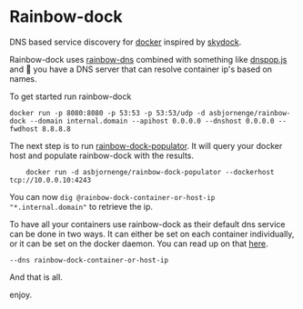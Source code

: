 # Rainbow-dock

DNS based service discovery for [docker](http://www.docker.com) inspired by [skydock](https://github.com/crosbymichael/skydock).

Rainbow-dock uses [rainbow-dns](https://github.com/asbjornenge/rainbow-dns) combined with something like [dnspop.js](https://gist.github.com/asbjornenge/95a83ea3ffdf083336a2) and :tada: you have a DNS server that can resolve container ip's based on names.

To get started run rainbow-dock

	docker run -p 8080:8080 -p 53:53 -p 53:53/udp -d asbjornenge/rainbow-dock --domain internal.domain --apihost 0.0.0.0 --dnshost 0.0.0.0 --fwdhost 8.8.8.8

The next step is to run [rainbow-dock-populator](https://github.com/asbjornenge/rainbow-dock-populator). It will query your docker host
and populate rainbow-dock with the results.

		docker run -d asbjornenge/rainbow-dock-populator --dockerhost tcp://10.0.0.10:4243

You can now <code>dig @rainbow-dock-container-or-host-ip "*.internal.domain"</code> to retrieve the ip.

To have all your containers use rainbow-dock as their default dns service can be done in two ways. It can either be set on each container individually,
or it can be set on the docker daemon. You can read up on that [here](https://docs.docker.com/articles/networking/#configuring-dns).

	--dns rainbow-dock-container-or-host-ip

And that is all. 

enjoy.